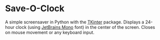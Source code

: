 # Save-O-Clock

A simple screensaver in Python with the [TKinter](https://wiki.python.org/moin/TkInter) package.
Displays a 24-hour clock (using [JetBrains Mono](https://www.jetbrains.com/lp/mono/) font) in the center of the screen.
Closes on mouse movement or any keyboard input.
